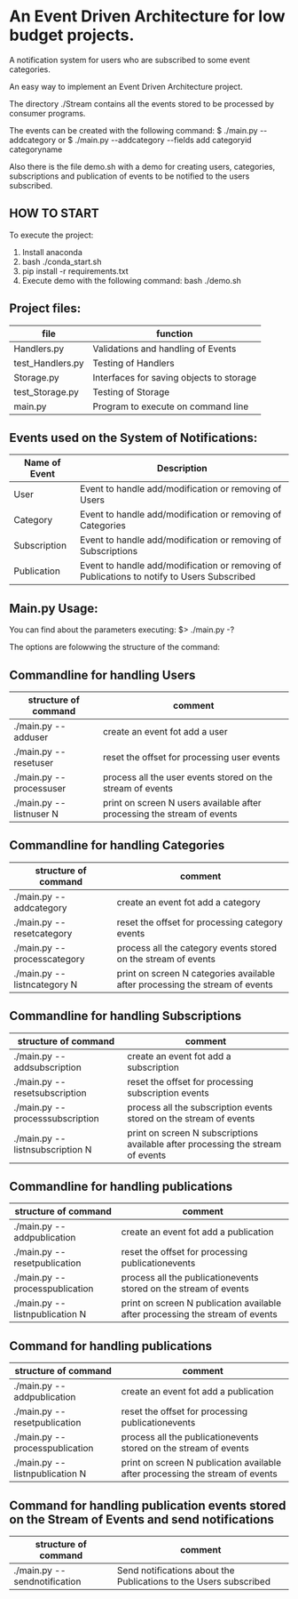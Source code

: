 # An Event Driven Architecture for low budget projects.
A notification system for users who are subscribed to some event categories.

An easy way to implement an Event Driven Architecture project.

The directory ./Stream contains all the events stored to be processed by consumer programs.

The events can be created with the following command:
$  ./main.py --addcategory 
 or
$  ./main.py --addcategory --fields add categoryid categoryname

Also there is the file demo.sh with a demo for creating users, categories, subscriptions and publication of events to be notified to the users subscribed.


## HOW TO START

To execute the project:
1) Install anaconda
2) bash ./conda_start.sh
3) pip install -r requirements.txt
4) Execute demo with the following command: bash ./demo.sh

## Project files:

|    file        |           function                      |
|----------------|-----------------------------------------|
|Handlers.py     | Validations and handling of Events      |
|test_Handlers.py| Testing of Handlers                     |
|Storage.py      | Interfaces for saving objects to storage|
|test_Storage.py | Testing of Storage                      |
|main.py         | Program to execute on command line      |

## Events used on the System of Notifications:

| Name of Event | Description                                                                                |
|---------------|--------------------------------------------------------------------------------------------|
| User          | Event to handle add/modification or removing of Users                                      |
| Category      | Event to handle add/modification or removing of Categories                                 |
| Subscription  | Event to handle add/modification or removing of Subscriptions                              |
| Publication   | Event to handle add/modification or removing of Publications to notify to Users Subscribed |



## Main.py Usage:

You can find about the parameters executing:
$> ./main.py -?

The options are folowwing the structure of the command:

## Commandline for handling Users

| structure of command       |      comment                                                            |
|----------------------------|-------------------------------------------------------------------------|
| ./main.py --adduser        | create an event fot add a user                                          |
| ./main.py --resetuser      | reset the offset for processing user events                             |
| ./main.py --processuser    | process all the user events stored on the stream of events              |
| ./main.py --listnuser  N   | print on screen N users available after processing the stream of events |

## Commandline for handling Categories

| structure of command           |      comment                                                                 |
|--------------------------------|------------------------------------------------------------------------------|
| ./main.py --addcategory        | create an event fot add a category                                           |
| ./main.py --resetcategory      | reset the offset for processing category events                              |
| ./main.py --processcategory    | process all the category events stored on the stream of events               |
| ./main.py --listncategory  N   | print on screen N categories available after processing the stream of events |


## Commandline for handling Subscriptions

| structure of command               |      comment                                                                    |
|------------------------------------|---------------------------------------------------------------------------------|
| ./main.py --addsubscription        | create an event fot add a subscription                                          |
| ./main.py --resetsubscription      | reset the offset for processing subscription events                             |
| ./main.py --processsubscription    | process all the subscription events stored on the stream of events              |
| ./main.py --listnsubscription  N   | print on screen N subscriptions available after processing the stream of events |


## Commandline for handling publications

| structure of command               |      comment                                                                    |
|------------------------------------|---------------------------------------------------------------------------------|
| ./main.py --addpublication         | create an event fot add a publication                                           |
| ./main.py --resetpublication       | reset the offset for processing publicationevents                               |
| ./main.py --processpublication     | process all the publicationevents stored on the stream of events                |
| ./main.py --listnpublication N     | print on screen N publication available after processing the stream of events   |



## Command for handling publications

| structure of command               |      comment                                                                    |
|------------------------------------|---------------------------------------------------------------------------------|
| ./main.py --addpublication         | create an event fot add a publication                                           |
| ./main.py --resetpublication       | reset the offset for processing publicationevents                               |
| ./main.py --processpublication     | process all the publicationevents stored on the stream of events                |
| ./main.py --listnpublication N     | print on screen N publication available after processing the stream of events   |


## Command for handling publication events stored on the Stream of Events and send notifications

| structure of command               |      comment                                                                    |
|------------------------------------|---------------------------------------------------------------------------------|
| ./main.py --sendnotification       | Send notifications about the Publications to the Users subscribed               |

